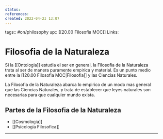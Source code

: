 ```yaml
---
status:
references:
created: 2022-04-23 13:07
---
```

tags:: #on/philosophy 
up:: [[20.00 Filosofia MOC]]
Links: 
# Filosofia de la Naturaleza
Si la [[Ontologia]] estudia el ser en general, la Filosofia de la Naturaleza trata al ser de manera puramente empirica y material. Es un punto medio entre la [[20.00 Filosofia MOC|Filosofia]] y las Ciencias Naturales. 

La Filosofia de la Naturaleza abarca lo empirico de un modo mas general que las Ciencias Naturales, y trata de establecer que leyes naturales son necesarias para que cualquier mundo exista.

## Partes de la Filosofia de la Naturaleza
- [[Cosmologia]]
- [[Psicologia Filosofica]]
___
